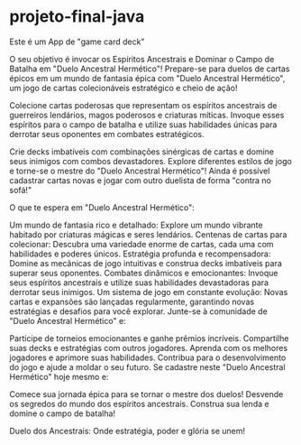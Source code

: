 # projeto-final-java
 Este é um App de "game card deck"

O seu objetivo é invocar os Espíritos Ancestrais e Dominar o Campo de Batalha em "Duelo Ancestral Hermético"!
Prepare-se para duelos de cartas épicos em um mundo de fantasia épica com "Duelo Ancestral Hermético", um jogo de cartas colecionáveis estratégico e cheio de ação!

Colecione cartas poderosas que representam os espíritos ancestrais de guerreiros lendários, magos poderosos e criaturas míticas. Invoque esses espíritos para o campo de batalha e utilize suas habilidades únicas para derrotar seus oponentes em combates estratégicos.

Crie decks imbatíveis com combinações sinérgicas de cartas e domine seus inimigos com combos devastadores. Explore diferentes estilos de jogo e torne-se o mestre do "Duelo Ancestral Hermético"! Ainda é possível cadastrar cartas novas e jogar com outro duelista de forma "contra no sofá!"

O que te espera em "Duelo Ancestral Hermético":

Um mundo de fantasia rico e detalhado: Explore um mundo vibrante habitado por criaturas mágicas e seres lendários.
Centenas de cartas para colecionar: Descubra uma variedade enorme de cartas, cada uma com habilidades e poderes únicos.
Estratégia profunda e recompensadora: Domine as mecânicas de jogo intuitivas e construa decks imbatíveis para superar seus oponentes.
Combates dinâmicos e emocionantes: Invoque seus espíritos ancestrais e utilize suas habilidades devastadoras para derrotar seus inimigos.
Um sistema de jogo em constante evolução: Novas cartas e expansões são lançadas regularmente, garantindo novas estratégias e desafios para você explorar.
Junte-se à comunidade de "Duelo Ancestral Hermético" e:

Participe de torneios emocionantes e ganhe prêmios incríveis.
Compartilhe suas decks e estratégias com outros jogadores.
Aprenda com os melhores jogadores e aprimore suas habilidades.
Contribua para o desenvolvimento do jogo e ajude a moldar o seu futuro.
Se cadastre neste "Duelo Ancestral Hermético" hoje mesmo e:

Comece sua jornada épica para se tornar o mestre dos duelos!
Desvende os segredos do mundo dos espíritos ancestrais.
Construa sua lenda e domine o campo de batalha!

Duelo dos Ancestrais: Onde estratégia, poder e glória se unem!





